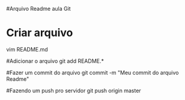 #Arquivo Readme aula Git

# Criar arquivo 
vim README.md

#Adicionar o arquivo 
git add README.* 

#Fazer um commit do arquivo
git commit -m "Meu commit do arquivo Readme"

#Fazendo um push pro servidor
git push origin master 
